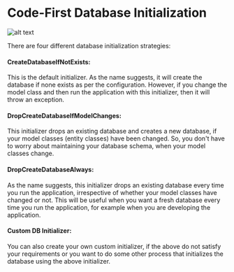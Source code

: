 # Code-First Database Initialization
![alt text](https://www.entityframeworktutorial.net/images/codefirst/database-init-fg1.PNG)

There are four different database initialization strategies:

#### CreateDatabaseIfNotExists:
This is the default initializer. As the name suggests, it will create the database if none exists as per the configuration. However, if you change the model class and then run the application with this initializer, then it will throw an exception.
#### DropCreateDatabaseIfModelChanges: 
This initializer drops an existing database and creates a new database, if your model classes (entity classes) have been changed. So, you don't have to worry about maintaining your database schema, when your model classes change.
#### DropCreateDatabaseAlways: 
As the name suggests, this initializer drops an existing database every time you run the application, irrespective of whether your model classes have changed or not. This will be useful when you want a fresh database every time you run the application, for example when you are developing the application.
#### Custom DB Initializer: 
You can also create your own custom initializer, if the above do not satisfy your requirements or you want to do some other process that initializes the database using the above initializer.
